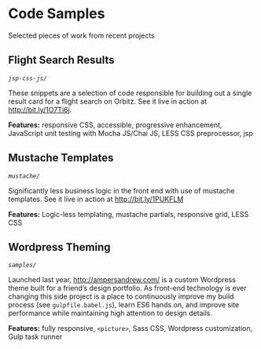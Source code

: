 # Code Samples

Selected pieces of work from recent projects

## Flight Search Results

*`jsp-css-js/`*

These snippets are a selection of code responsible for building out a single result card for a flight search on Orbitz. See it live in action at <http://bit.ly/1O7Ti6j>.

**Features:** responsive CSS, accessible, progressive enhancement, JavaScript unit testing with Mocha JS/Chai JS, LESS CSS preprocessor, jsp

## Mustache Templates

*`mustache/`*

Significantly less business logic in the front end with use of mustache templates. See it live in action at <http://bit.ly/1PUKFLM>

**Features:** Logic-less templating, mustache partials, responsive grid, LESS CSS

## Wordpress Theming

*`samples/`*

Launched last year, <http://ampersandrew.com/> is a custom Wordpress theme built for a friend’s design portfolio. As front-end technology is ever changing this side project is a place to continuously improve my build process (see `gulpfile.babel.js`), learn ES6 hands on, and improve site performance while maintaining high attention to design details.

**Features:** fully responsive, `<picture>`, Sass CSS, Wordpress customization, Gulp task runner

